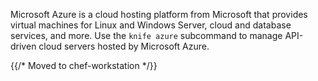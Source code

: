 Microsoft Azure is a cloud hosting platform from Microsoft that provides
virtual machines for Linux and Windows Server, cloud and database
services, and more. Use the `knife azure` subcommand to manage
API-driven cloud servers hosted by Microsoft Azure.

{{/* Moved to chef-workstation */}}
